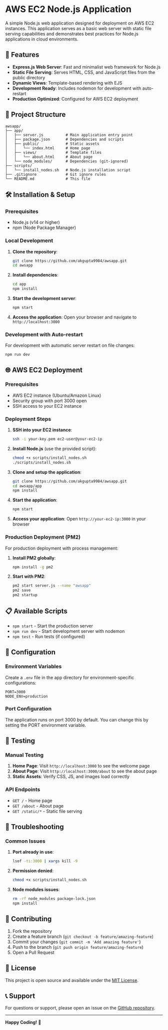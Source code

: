 # AWS EC2 Node.js Application

A simple Node.js web application designed for deployment on AWS EC2 instances. This application serves as a basic web server with static file serving capabilities and demonstrates best practices for Node.js applications in cloud environments.

## 🚀 Features

- **Express.js Web Server**: Fast and minimalist web framework for Node.js
- **Static File Serving**: Serves HTML, CSS, and JavaScript files from the public directory
- **Dynamic Views**: Template-based rendering with EJS
- **Development Ready**: Includes nodemon for development with auto-restart
- **Production Optimized**: Configured for AWS EC2 deployment

## 📁 Project Structure

```
awsapp/
├── app/
│   ├── server.js          # Main application entry point
│   ├── package.json       # Dependencies and scripts
│   ├── public/            # Static assets
│   │   └── index.html     # Home page
│   ├── views/             # Template files
│   │   └── about.html     # About page
│   └── node_modules/      # Dependencies (git-ignored)
├── scripts/
│   └── install_nodes.sh   # Node.js installation script
├── .gitignore             # Git ignore rules
└── README.md              # This file
```

## 🛠️ Installation & Setup

### Prerequisites
- Node.js (v14 or higher)
- npm (Node Package Manager)

### Local Development
1. **Clone the repository**:
   ```bash
   git clone https://github.com/akgupta9984/awsapp.git
   cd awsapp
   ```

2. **Install dependencies**:
   ```bash
   cd app
   npm install
   ```

3. **Start the development server**:
   ```bash
   npm start
   ```

4. **Access the application**:
   Open your browser and navigate to `http://localhost:3000`

### Development with Auto-restart
For development with automatic server restart on file changes:
```bash
npm run dev
```

## 🌐 AWS EC2 Deployment

### Prerequisites
- AWS EC2 instance (Ubuntu/Amazon Linux)
- Security group with port 3000 open
- SSH access to your EC2 instance

### Deployment Steps

1. **SSH into your EC2 instance**:
   ```bash
   ssh -i your-key.pem ec2-user@your-ec2-ip
   ```

2. **Install Node.js** (use the provided script):
   ```bash
   chmod +x scripts/install_nodes.sh
   ./scripts/install_nodes.sh
   ```

3. **Clone and setup the application**:
   ```bash
   git clone https://github.com/akgupta9984/awsapp.git
   cd awsapp/app
   npm install
   ```

4. **Start the application**:
   ```bash
   npm start
   ```

5. **Access your application**:
   Open `http://your-ec2-ip:3000` in your browser

### Production Deployment (PM2)
For production deployment with process management:

1. **Install PM2 globally**:
   ```bash
   npm install -g pm2
   ```

2. **Start with PM2**:
   ```bash
   pm2 start server.js --name "awsapp"
   pm2 save
   pm2 startup
   ```

## 📋 Available Scripts

- `npm start` - Start the production server
- `npm run dev` - Start development server with nodemon
- `npm test` - Run tests (if configured)

## 🔧 Configuration

### Environment Variables
Create a `.env` file in the app directory for environment-specific configurations:
```
PORT=3000
NODE_ENV=production
```

### Port Configuration
The application runs on port 3000 by default. You can change this by setting the PORT environment variable.

## 🧪 Testing

### Manual Testing
1. **Home Page**: Visit `http://localhost:3000` to see the welcome page
2. **About Page**: Visit `http://localhost:3000/about` to see the about page
3. **Static Assets**: Verify CSS, JS, and images load correctly

### API Endpoints
- `GET /` - Home page
- `GET /about` - About page
- `GET /static/*` - Static file serving

## 🐛 Troubleshooting

### Common Issues

1. **Port already in use**:
   ```bash
   lsof -ti:3000 | xargs kill -9
   ```

2. **Permission denied**:
   ```bash
   chmod +x scripts/install_nodes.sh
   ```

3. **Node modules issues**:
   ```bash
   rm -rf node_modules package-lock.json
   npm install
   ```

## 🤝 Contributing

1. Fork the repository
2. Create a feature branch (`git checkout -b feature/amazing-feature`)
3. Commit your changes (`git commit -m 'Add amazing feature'`)
4. Push to the branch (`git push origin feature/amazing-feature`)
5. Open a Pull Request

## 📄 License

This project is open source and available under the [MIT License](LICENSE).

## 📞 Support

For questions or support, please open an issue on the [GitHub repository](https://github.com/akgupta9984/awsapp/issues).

---

**Happy Coding!** 🎉
